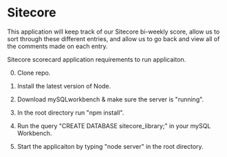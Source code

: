 # Sitecore

This application will keep track of our Sitecore bi-weekly score, allow us to sort through these different entries, and allow us to go back and view all of the comments made on each entry.

Sitecore scorecard application requirements to run applicaiton.

0. Clone repo.

1. Install the latest version of Node. 

2. Download mySQLworkbench & make sure the server is "running".

3. In the root directory run "npm install".

4. Run the query "CREATE DATABASE sitecore_library;" in your mySQL Workbench.

5. Start the applicaiton by typing "node server" in the root directory. 